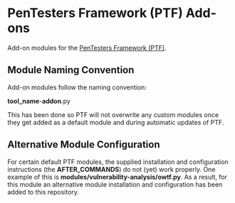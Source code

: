 # PenTesters Framework (PTF) Add-ons
Add-on modules for the [PenTesters Framework (PTF)](https://github.com/trustedsec/ptf).

## Module Naming Convention
Add-on modules follow the naming convention:

**tool_name**-**addon**.py

This has been done so PTF will not overwrite any custom modules once they get added as a default module and during automatic updates of PTF.

## Alternative Module Configuration
For certain default PTF modules, the supplied installation and configuration instructions (the **AFTER_COMMANDS**) do not (yet) work properly. One example of this is **modules/vulnerability-analysis/owtf.py**. As a result, for this module an alternative module installation and configuration has been added to this repository.